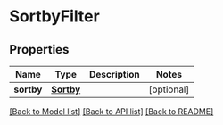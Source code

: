 # SortbyFilter

## Properties
Name | Type | Description | Notes
------------ | ------------- | ------------- | -------------
**sortby** | [**Sortby**](Sortby.md) |  | [optional] 

[[Back to Model list]](../README.md#documentation-for-models) [[Back to API list]](../README.md#documentation-for-api-endpoints) [[Back to README]](../README.md)


